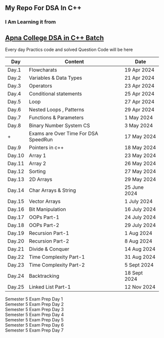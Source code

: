 ## My Repo For DSA In C++
### I Am Learning it from
## [Apna College DSA in C++ Batch](https://www.apnacollege.in/course/cpp-dsa)

Every day Practics code and solved Question Code will be here    


| Day | Content | Date |
| -------- | -------- | -------- |
| Day.1 | Flowcharats | 19 Apr 2024 |
| Day.2 | Variables & Data Types | 21 Apr 2024 |
| Day.3 | Operators | 23 Apr 2024 |
| Day.4 | Conditional statements | 25 Apr 2024 |
| Day.5 | Loop| 27 Apr 2024 |
| Day.6 | Nested Loops , Patterns| 29 Apr 2024 |
| Day.7 | Functions & Parameters| 1 May 2024 |
| Day.8 | Binary Number System CS| 3 May 2024 |
| + | Exams are Over Time For DSA SpeedRun | 17 May 2024 |
| Day.9 | Pointers in c++| 18 May 2024 |
| Day.10 | Array 1 | 23 May 2024 |
| Day.11 | Array 2 | 26 May 2024 |
| Day.12 | Sorting | 27 May 2024 |
| Day.13 | 2D Arrays | 29 May 2024 |
| Day.14 | Char Arrays & String | 25 June 2024 |
| Day.15 | Vector Arrays | 1 July 2024 |
| Day.16 | Bit Manipulation | 16 July 2024 |
| Day.17 | OOPs Part-1 | 24 July 2024 |
| Day.18 | OOPs Part-2 | 29 July 2024 |
| Day.19 | Recursion Part-1 | 1 Aug 2024 |
| Day.20 | Recursion Part-2 | 8 Aug 2024 |
| Day.21 | Divide & Conquer | 14 Aug 2024 |
| Day.22 | Time Complexity Part-1 | 31 Aug 2024 |
| Day.23 | Time Complexity Part-2 | 5 Sept 2024 |
| Day.24 | Backtracking | 18 Sept 2024 |
| Day.25 | Linked List Part-1 | 12 Nov 2024 |

Semester 5 Exam Prep Day 1 
<br>
Semester 5 Exam Prep Day 2
<br>
Semester 5 Exam Prep Day 3
<br>
Semester 5 Exam Prep Day 4
<br>
Semester 5 Exam Prep Day 5
<br>
Semester 5 Exam Prep Day 6
<br>
Semester 5 Exam Prep Day 7


